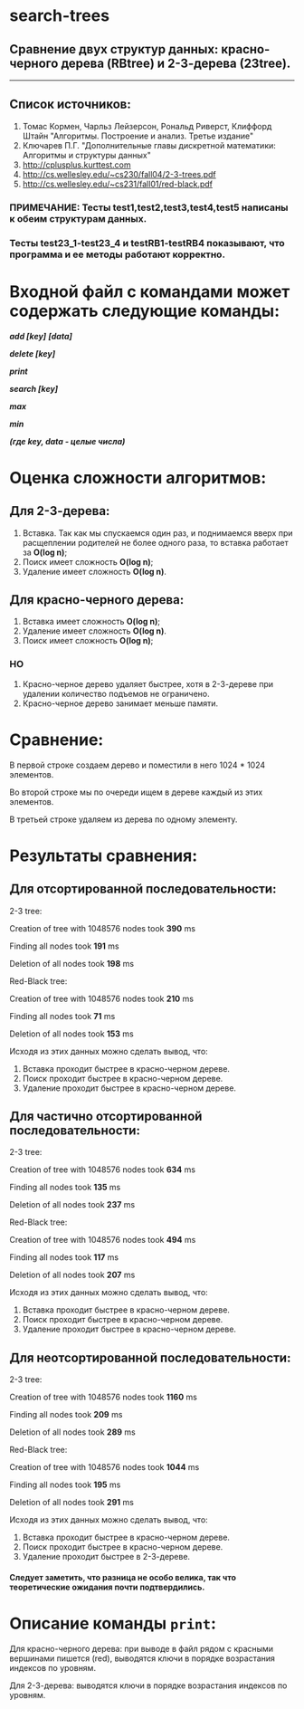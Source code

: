 # search-trees

## Сравнение двух структур данных: красно-черного дерева (RBtree) и 2-3-дерева (23tree).
-------------------
## Список источников:
1. Томас Кормен, Чарльз Лейзерсон, Рональд Риверст, Клиффорд Штайн "Алгоритмы. Построение и анализ. Третье издание"
2. Ключарев П.Г. "Дополнительные главы дискретной математики: Алгоритмы и структуры данных"
3. http://cplusplus.kurttest.com
4. http://cs.wellesley.edu/~cs230/fall04/2-3-trees.pdf
5. http://cs.wellesley.edu/~cs231/fall01/red-black.pdf



### ПРИМЕЧАНИЕ: Тесты test1,test2,test3,test4,test5 написаны к обеим структурам данных. 
### Тесты test23_1-test23_4 и testRB1-testRB4 показывают, что программа и ее методы работают корректно.

# Входной файл с командами может содержать следующие команды:

***add [key]*** ***[data]***

***delete [key]***

***print***

***search [key]***

***max***

***min***

***(где key, data - целые числа)***

# Оценка сложности алгоритмов:
## Для 2-3-дерева:
1.	Вставка.
    Так как мы спускаемся один раз, и поднимаемся вверх при расщеплении родителей не более одного раза, то вставка работает за **O(log n)**;
2.	Поиск имеет сложность **O(log n)**;
3.	Удаление имеет сложность **O(log n)**.

## Для красно-черного дерева:
1.	Вставка имеет сложность **O(log n)**;
2.	Удаление имеет сложность **O(log n)**.
3.	Поиск имеет сложность **O(log n)**;

### НО

1.	Красно-черное дерево удаляет быстрее, хотя в 2-3-дереве при удалении количество подъемов не ограничено.
2.	Красно-черное дерево занимает меньше памяти.

# Сравнение:
 
В первой строке создаем дерево и поместили в него 1024 * 1024 элементов. 

Во второй строке мы по очереди ищем в дереве каждый из этих элементов.

В третьей строке удаляем из дерева по одному элементу.

# Результаты сравнения:
 
##  Для отсортированной последовательности:

2-3 tree:

Creation of tree with 1048576 nodes took **390** ms

Finding all nodes took **191** ms

Deletion of all nodes took **198** ms

Red-Black tree:

Creation of tree with 1048576 nodes took **210** ms

Finding all nodes took **71** ms

Deletion of all nodes took **153** ms


Исходя из этих данных можно сделать вывод, что: 
1. Вставка проходит быстрее в красно-черном дереве.
2. Поиск проходит быстрее в красно-черном дереве.
3. Удаление проходит быстрее в красно-черном дереве.


##  Для частично отсортированной последовательности:

2-3 tree:

Creation of tree with 1048576 nodes took **634** ms

Finding all nodes took **135** ms

Deletion of all nodes took **237** ms

Red-Black tree:

Creation of tree with 1048576 nodes took **494** ms

Finding all nodes took **117** ms

Deletion of all nodes took **207** ms


Исходя из этих данных можно сделать вывод, что: 
1. Вставка проходит быстрее в красно-черном дереве.
2. Поиск проходит быстрее в красно-черном дереве.
3. Удаление проходит быстрее в красно-черном дереве.


##  Для неотсортированной последовательности:

2-3 tree:

Creation of tree with 1048576 nodes took **1160** ms

Finding all nodes took **209** ms

Deletion of all nodes took **289** ms

Red-Black tree:

Creation of tree with 1048576 nodes took **1044** ms

Finding all nodes took **195** ms

Deletion of all nodes took **291** ms


Исходя из этих данных можно сделать вывод, что: 
1. Вставка проходит быстрее в красно-черном дереве.
2. Поиск проходит быстрее в красно-черном дереве.
3. Удаление проходит быстрее в 2-3-дереве.


#### Следует заметить, что разница не особо велика, так что теоретические ожидания почти подтвердились.

# Описание команды `print`:
Для красно-черного дерева:  при выводе в файл рядом с красными вершинами пишется (red), выводятся ключи в порядке возрастания индексов по уровням.

Для 2-3-дерева: выводятся ключи в порядке возрастания индексов по уровням.





